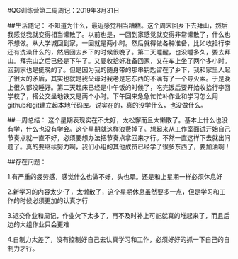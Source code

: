 #QG训练营第二周周记：2019年3月31日

##生活随记：
不知道为什么，最近感觉相当糟糕。这个周末回乡下去拜山，然后我感觉我就变得相当懒散了。以前也是，一回到家感觉就变得非常懒散了，什么也不想做。从大学城回到家，一回就是两小时。然后就得做各种准备，比如收拾行李还有洗澡什么的，然后回去乡下的时候很晚了。第二天睡醒，也没睡多久，要去拜山。拜完山之后已经是下午了。又要收拾好准备回家，又在车上坐了两个多小时。回到家也是挺晚的了。但是因为我的随身带的那串钥匙留在了乡下，我和家里人起了很大的矛盾，其实也就是我父母对我老是忘东西的不满有了一个导火索。于是晚上很久都没睡好。第二天起床已经是中午饭的时候了，吃完饭后要开始收拾行李回学校了，搭公交坐地铁又是两个小时。下午回来急急忙忙补作业和学习怎么用github和git建立起本地代码库。说实在的，真的没学什么，也没做什么。

##一周总结：
这个星期表现实在不太好，太松懈而且太懒散了。基本上什么也没有学，什么也没有学会。这个星期就这样浪费掉了。想起来从工作室面试开始自己节奏点就一直不好，必须要想办法把节奏点拿回来才行。不然一直这样下去就出问题了。真的要继续努力啊，我们小组的其他成员已经学了很多东西了，要加油啊！

##存在问题：

1.有严重的疲劳感，感觉什么也做不好，头也晕。还是和上星期一样必须休息好

2.新学习的内容太少·了，太懒散了，这个星期休息虽然要多一点，但是学习和工作的时候必须更加的认真才行

3.迟交作业和周记，作业欠下太多了，再不及时补上可能就真的堆起来了，而且后边的大组作业只会更难

4.自制力太差了，没有控制好自己去认真学习和工作，必须好好的抓一下自己的自制力才行。